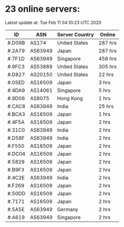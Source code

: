 # 23 online servers:

Latest update at: Tue Feb 11 04:10:23 UTC 2020

| ID | ASN | Server Country | Online |
| -- | --- | -------------- | ------ |
| #.D09B | AS174 | United States | 287 hrs |
| #.2A79 | AS63949 | Japan | 287 hrs |
| #.7F1D | AS63949 | Singapore | 458 hrs |
| #.9FC3 | AS53889 | United States | 305 hrs |
| #.D827 | AS20150 | United States | 22 hrs |
| #.05ED | AS16509 | Japan | 3 hrs |
| #.4DA9 | AS14061 | Singapore | 5 hrs |
| #.9D06 | AS8075 | Hong Kong | 1 hrs |
| #.CAC8 | AS63949 | India | 25 hrs |
| #.BCA3 | AS16509 | Japan | 1 hrs |
| #.4F5A | AS16509 | Japan | 2 hrs |
| #.31C0 | AS63949 | India | 2 hrs |
| #.D58F | AS63949 | India | 2 hrs |
| #.F550 | AS16509 | Japan | 2 hrs |
| #.DC04 | AS16509 | Japan | 2 hrs |
| #.5829 | AS16509 | Japan | 2 hrs |
| #.B9F3 | AS16509 | Japan | 2 hrs |
| #.4C2E | AS63949 | India | 2 hrs |
| #.F269 | AS16509 | Japan | 2 hrs |
| #.50DD | AS16509 | Japan | 2 hrs |
| #.7171 | AS16509 | Japan | 2 hrs |
| #.5A5E | AS63949 | Germany | 2 hrs |
| #.A619 | AS63949 | Singapore | 2 hrs |


